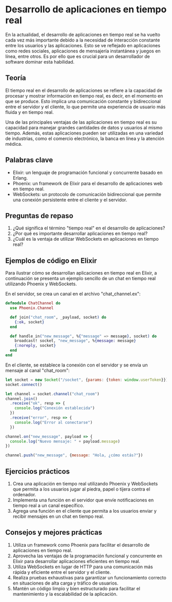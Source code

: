 
# Desarrollo de aplicaciones en tiempo real

En la actualidad, el desarrollo de aplicaciones en tiempo real se ha vuelto cada vez más importante debido a la necesidad de interacción constante entre los usuarios y las aplicaciones. Esto se ve reflejado en aplicaciones como redes sociales, aplicaciones de mensajería instantánea y juegos en línea, entre otros. Es por ello que es crucial para un desarrollador de software dominar esta habilidad.

## Teoría

El tiempo real en el desarrollo de aplicaciones se refiere a la capacidad de procesar y mostrar información en tiempo real, es decir, en el momento en que se produce. Esto implica una comunicación constante y bidireccional entre el servidor y el cliente, lo que permite una experiencia de usuario más fluida y en tiempo real.

Una de las principales ventajas de las aplicaciones en tiempo real es su capacidad para manejar grandes cantidades de datos y usuarios al mismo tiempo. Además, estas aplicaciones pueden ser utilizadas en una variedad de industrias, como el comercio electrónico, la banca en línea y la atención médica.

## Palabras clave

- Elixir: un lenguaje de programación funcional y concurrente basado en Erlang.
- Phoenix: un framework de Elixir para el desarrollo de aplicaciones web en tiempo real.
- WebSockets: un protocolo de comunicación bidireccional que permite una conexión persistente entre el cliente y el servidor.

## Preguntas de repaso

1. ¿Qué significa el término "tiempo real" en el desarrollo de aplicaciones?
2. ¿Por qué es importante desarrollar aplicaciones en tiempo real?
3. ¿Cuál es la ventaja de utilizar WebSockets en aplicaciones en tiempo real?

## Ejemplos de código en Elixir

Para ilustrar cómo se desarrollan aplicaciones en tiempo real en Elixir, a continuación se presenta un ejemplo sencillo de un chat en tiempo real utilizando Phoenix y WebSockets.

En el servidor, se crea un canal en el archivo "chat_channel.ex":

```elixir
defmodule ChatChannel do
  use Phoenix.Channel

  def join("chat_room", _payload, socket) do
    {:ok, socket}
  end

  def handle_in("new_message", %{"message" => message}, socket) do
    broadcast! socket, "new_message", %{message: message}
    {:noreply, socket}
  end
end
```

En el cliente, se establece la conexión con el servidor y se envía un mensaje al canal "chat_room":

```javascript
let socket = new Socket("/socket", {params: {token: window.userToken}})
socket.connect()

let channel = socket.channel("chat_room")
channel.join()
  .receive("ok", resp => {
    console.log("Conexión establecida")
  })
  .receive("error", resp => {
    console.log("Error al conectarse")
  })

channel.on("new_message", payload => {
  console.log("Nuevo mensaje: " + payload.message)
})

channel.push("new_message", {message: "Hola, ¿cómo estás?"})
```

## Ejercicios prácticos

1. Crea una aplicación en tiempo real utilizando Phoenix y WebSockets que permita a los usuarios jugar al piedra, papel o tijera contra el ordenador.
2. Implementa una función en el servidor que envíe notificaciones en tiempo real a un canal específico.
3. Agrega una función en el cliente que permita a los usuarios enviar y recibir mensajes en un chat en tiempo real.

## Consejos y mejores prácticas

1. Utiliza un framework como Phoenix para facilitar el desarrollo de aplicaciones en tiempo real.
2. Aprovecha las ventajas de la programación funcional y concurrente en Elixir para desarrollar aplicaciones eficientes en tiempo real.
3. Utiliza WebSockets en lugar de HTTP para una comunicación más rápida y eficiente entre el servidor y el cliente.
4. Realiza pruebas exhaustivas para garantizar un funcionamiento correcto en situaciones de alta carga y tráfico de usuarios.
5. Mantén un código limpio y bien estructurado para facilitar el mantenimiento y la escalabilidad de la aplicación.